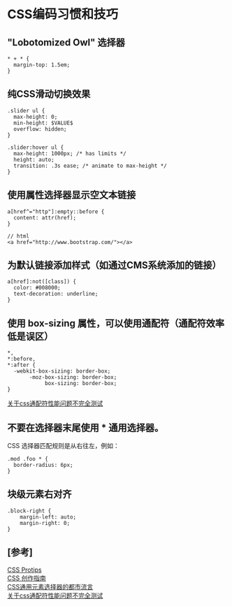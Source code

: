 # CSS编码习惯和技巧

## "Lobotomized Owl" 选择器

```
* + * {
  margin-top: 1.5em;
}
```

## 纯CSS滑动切换效果

```
.slider ul {
  max-height: 0;
  min-height: $VALUE$
  overflow: hidden;
}

.slider:hover ul {
  max-height: 1000px; /* has limits */
  height: auto;
  transition: .3s ease; /* animate to max-height */
}
```

## 使用属性选择器显示空文本链接

```
a[href^="http"]:empty::before {
  content: attr(href);
}

// html
<a href="http://www.bootstrap.com/"></a>
```

## 为默认链接添加样式（如通过CMS系统添加的链接）

```
a[href]:not([class]) {
  color: #008000;
  text-decoration: underline;
}
```

## 使用 box-sizing 属性，可以使用通配符（通配符效率低是误区） 

```
*, 
*:before, 
*:after {
  -webkit-box-sizing: border-box;
       -moz-box-sizing: border-box;
            box-sizing: border-box;
}
```
[关于css通配符性能问题不完全测试](//i.wanz.im/2012/01/03/performance_testing_about_css_universal_selector/)

## 不要在选择器末尾使用 * 通用选择器。

CSS 选择器匹配规则是从右往左，例如：

```
.mod .foo * {
  border-radius: 6px;
}
```

## 块级元素右对齐
```
.block-right {
	margin-left: auto;
	margin-right: 0;
}
```

## \[参考\]

[CSS Protips](//github.com/AllThingsSmitty/css-protips)  
[CSS 创作指南](//github.com/cssdream/css-creating)  
[CSS通用元素选择器的都市流言](//shawphy.com/2010/11/css-universal-selector.html)  
[关于css通配符性能问题不完全测试](//i.wanz.im/2012/01/03/performance_testing_about_css_universal_selector/)  
